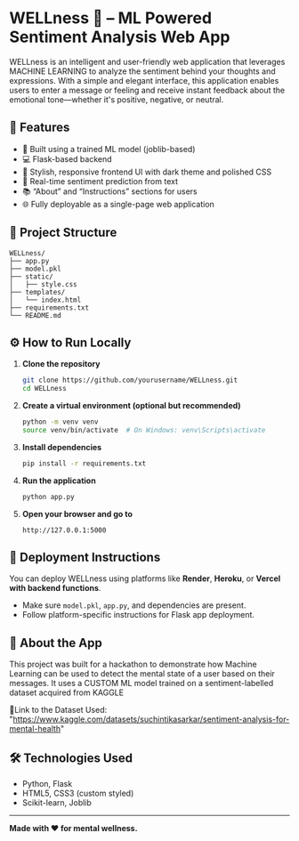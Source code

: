 # WELLness 🧠 – ML Powered Sentiment Analysis Web App

WELLness is an intelligent and user-friendly web application that leverages MACHINE LEARNING to analyze the sentiment behind your thoughts and expressions. With a simple and elegant interface, this application enables users to enter a message or feeling and receive instant feedback about the emotional tone—whether it's positive, negative, or neutral.

## 🌟 Features

- 🧠 Built using a trained ML model (joblib-based)
- 💻 Flask-based backend
- 🎨 Stylish, responsive frontend UI with dark theme and polished CSS
- 📝 Real-time sentiment prediction from text
- 📚 “About” and “Instructions” sections for users
- 🌐 Fully deployable as a single-page web application

## 📂 Project Structure

```
WELLness/
├── app.py
├── model.pkl
├── static/
│   ├── style.css
├── templates/
│   └── index.html
├── requirements.txt
└── README.md
```

## ⚙️ How to Run Locally

1. **Clone the repository**

   ```bash
   git clone https://github.com/yourusername/WELLness.git
   cd WELLness
   ```
2. **Create a virtual environment (optional but recommended)**

   ```bash
   python -m venv venv
   source venv/bin/activate  # On Windows: venv\Scripts\activate
   ```
3. **Install dependencies**

   ```bash
   pip install -r requirements.txt
   ```
4. **Run the application**

   ```bash
   python app.py
   ```
5. **Open your browser and go to**

   ```
   http://127.0.0.1:5000
   ```

## 🚀 Deployment Instructions

You can deploy WELLness using platforms like **Render**, **Heroku**, or **Vercel with backend functions**.

- Make sure `model.pkl`, `app.py`, and dependencies are present.
- Follow platform-specific instructions for Flask app deployment.

## 🧠 About the App

This project was built for a hackathon to demonstrate how Machine Learning can be used to detect the mental state of a user based on their messages. It uses a CUSTOM ML model trained on a sentiment-labelled dataset acquired from KAGGLE 

🔗Link to the Dataset Used: "https://www.kaggle.com/datasets/suchintikasarkar/sentiment-analysis-for-mental-health"

## 🛠 Technologies Used

- Python, Flask
- HTML5, CSS3 (custom styled)
- Scikit-learn, Joblib

---

**Made with ❤️ for mental wellness.**
